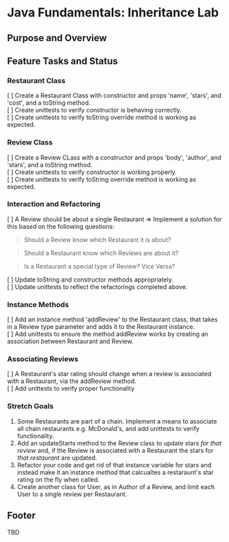 # Java Fundamentals: Inheritance Lab

## Purpose and Overview

## Feature Tasks and Status

### Restaurant Class

[ ] Create a Restaurant Class with constructor and props 'name', 'stars', and 'cost', and a toString method.    
[ ] Create unittests to verify constructor is behaving correctly.  
[ ] Create unittests to verify toString override method is working as expected.  

### Review Class

[ ] Create a Review CLass with a constructor and props 'body', 'author', and 'stars', and a toString method.  
[ ] Create unittests to verify constructor is working properly.  
[ ] Create unittests to verify toString override method is working as expected.  

### Interaction and Refactoring

[ ] A Review should be about a single Restaurant => Implement a solution for this based on the following questions:  

> Should a Review know which Restaurant it is about?

> Should a Restaurant know which Reviews are about it?  

> Is a Restaurant a special type of Review? Vice Versa?  

[ ] Update toString and constructor methods appropriately.  
[ ] Update unittests to reflect the refactorings completed above.  

### Instance Methods

[ ] Add an instance method 'addReview' to the Restaurant class, that takes in a Review type parameter and adds it to the Restaurant instance.  
[ ] Add unittests to ensure the method addReview works by creating an association between Restaurant and Review.  

### Associating Reviews

[ ] A Restaurant's star rating should change when a review is associated with a Restaurant, via the addReview method.  
[ ] Add unittests to verify proper functionality

### Stretch Goals

1. Some Restaurants are part of a chain. Implement a means to associate all chain restaurants e.g. McDonald's, and add unittests to verify functionality.  
2. Add an updateStarts method to the Review class to update stars *for that review* and, if the Review is associated with a Restaurant the stars for *that restaurant* are updated.
3. Refactor your code and get rid of that instance variable for stars and instead make it an instance *method* that calcualtes a restaraunt's star rating on the fly when called.  
4. Create another class for User, as in Author of a Review, and limit each User to a single review per Restaurant.  

## Footer

TBD

